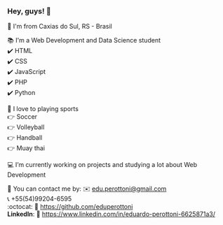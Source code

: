 ### Hey, guys! 🙋

<!--
**eduperottoni/eduperottoni** is a ✨ _special_ ✨ repository because its `README.md` (this file) appears on your GitHub profile.
-->
📍 I'm from Caxias do Sul, RS - Brasil

📚 I'm a Web Development and Data Science student
  <br>
  ✔️ HTML
  <br>
  ✔️ CSS
  <br>
  ✔️ JavaScript
  <br>
  ✔️ PHP
  <br>
  ✔️ Python
  <br>

🏃 I love to playing sports
  <br>
  👉 Soccer
  <br>
  👉 Volleyball
  <br>
  👉 Handball
  <br>
  👉 Muay thai

💻 I’m currently working on projects and studying a lot about Web Development

💬 You can contact me by:
  ✉️ edu.perottoni@gmail.com
  <br>
  📞 +55(54)99204-6595
  <br>
  :octocat: 🔗 https://github.com/eduperottoni
  <br>
  <b>Linkedln</b>: 🔗 https://www.linkedin.com/in/eduardo-perottoni-6625871a3/
  
